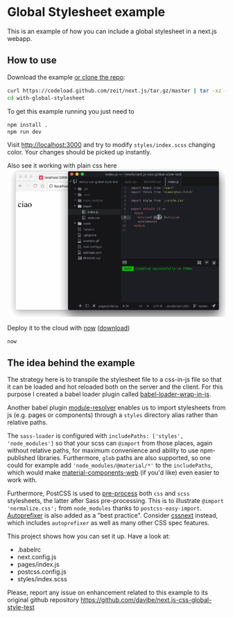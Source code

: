 # Global Stylesheet example

This is an example of how you can include a global stylesheet in a next.js webapp.


## How to use

Download the example [or clone the repo](https://github.com/zeit/next.js):

```bash
curl https://codeload.github.com/zeit/next.js/tar.gz/master | tar -xz --strip=2 next.js-master/examples/with-global-stylesheet
cd with-global-stylesheet
```

To get this example running you just need to

    npm install .
    npm run dev

Visit [http://localhost:3000](http://localhost:3000) and try to modify `styles/index.scss` changing color. Your changes should be picked up instantly.

Also see it working with plain css here
![example](example.gif)

Deploy it to the cloud with [now](https://zeit.co/now) ([download](https://zeit.co/download))

```bash
now
```


## The idea behind the example

The strategy here is to transpile the stylesheet file to a css-in-js file so that it can be loaded and hot reloaded both on the server and the client. For this purpose I created a babel loader plugin called [babel-loader-wrap-in-js](https://github.com/davibe/babel-plugin-wrap-in-js).

Another babel plugin [module-resolver](https://github.com/tleunen/babel-plugin-module-resolver) enables us to import stylesheets from js (e.g. pages or components) through a `styles` directory alias rather than relative paths.

The `sass-loader` is configured with `includePaths: ['styles', 'node_modules']` so that your scss can `@import` from those places, again without relative paths, for maximum convenience and ability to use npm-published libraries.  Furthermore, `glob` paths are also supported, so one could for example add `'node_modules/@material/*'` to the `includePaths`, which would make [material-components-web](https://github.com/material-components/material-components-web) (if you'd like) even easier to work with.

Furthermore, PostCSS is used to [pre-process](https://medium.com/@ddprrt/deconfusing-pre-and-post-processing-d68e3bd078a3) both `css` and `scss` stylesheets, the latter after Sass pre-processing.  This is to illustrate `@import 'normalize.css';` from `node_modules` thanks to `postcss-easy-import`.  [Autoprefixer](https://github.com/postcss/autoprefixer) is also added as a "best practice".  Consider [cssnext](http://cssnext.io) instead, which includes `autoprefixer` as well as many other CSS spec features.

This project shows how you can set it up. Have a look at:
- .babelrc
- next.config.js
- pages/index.js
- postcss.config.js
- styles/index.scss

Please, report any issue on enhancement related to this example to its original
github repository https://github.com/davibe/next.js-css-global-style-test

